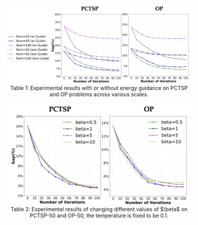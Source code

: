 <br>

<div align=center><img src="ablation_1.png" width="1000" /></div>

<div align="center">
Table 1: Experimental results with or without energy guidance on PCTSP and OP problems across various scales. 
</div>

<br>

<div align=center><img src="ablation_2.png" width="1000" /></div>

<div align="center">
Table 2: Experimental results of changing different values of $\beta$ on PCTSP-50 and OP-50, the temperature is fixed to be 0.1.
</div>
